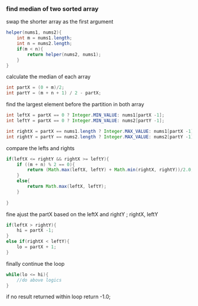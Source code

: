 ### find median of two sorted array

swap the shorter array as the first argument

```java
helper(nums1, nums2){
    int m = nums1.length;
    int n = nums2.length;
    if(m < n){
        return helper(nums2, nums1);
    }
}
```
calculate the median of each array
```java
int partX = (0 + m)/2;
int partY = (m + n + 1) / 2 - partX;
```

find the largest element before the partition in both array
```java
int leftX = partX == 0 ? Integer.MIN_VALUE: nums1[partX -1];
int leftY = partX == 0 ? Integer.MIN_VALUE: nums2[partY -1];

int rightX = partX == nums1.length ? Integer.MAX_VALUE: nums1[partX -1];
int rightY = partY == nums2.length ? Integer.MAX_VALUE: nums2[partY -1];
```

compare the lefts and rights
```java
if(leftX <= rightY && rightX >= leftY){
    if ((m + n) % 2 == 0){
        return (Math.max(leftX, leftY) + Math.min(rightX, rightY))/2.0;
    }
    else{
        return Math.max(leftX, leftY);
    }
       
}
```
fine ajust the partX based on the leftX and rightY ; rightX, leftY
```java
if(leftX > rightY){
    hi = partX -1;
}
else if(rightX < leftY){
    lo = partX + 1;    
}
```
finally continue the loop
```java
while(lo <= hi){
    //do above logics    
}
```
if no result returned within loop
return -1.0;
